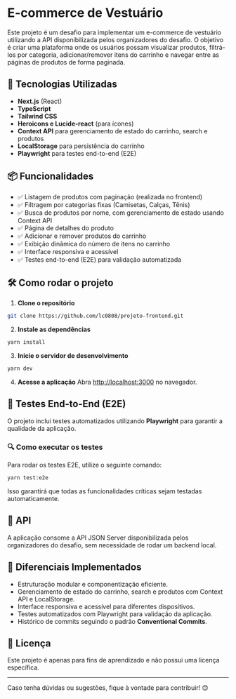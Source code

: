 # E-commerce de Vestuário

Este projeto é um desafio para implementar um e-commerce de vestuário utilizando a API disponibilizada pelos organizadores do desafio. O objetivo é criar uma plataforma onde os usuários possam visualizar produtos, filtrá-los por categoria, adicionar/remover itens do carrinho e navegar entre as páginas de produtos de forma paginada.

## 🚀 Tecnologias Utilizadas

- **Next.js** (React)
- **TypeScript**
- **Tailwind CSS**
- **Heroicons e Lucide-react** (para ícones)
- **Context API** para gerenciamento de estado do carrinho, search e produtos
- **LocalStorage** para persistência do carrinho
- **Playwright** para testes end-to-end (E2E)

## 📦 Funcionalidades

- ✅ Listagem de produtos com paginação (realizada no frontend)
- ✅ Filtragem por categorias fixas (Camisetas, Calças, Tênis)
- ✅ Busca de produtos por nome, com gerenciamento de estado usando Context API
- ✅ Página de detalhes do produto
- ✅ Adicionar e remover produtos do carrinho
- ✅ Exibição dinâmica do número de itens no carrinho
- ✅ Interface responsiva e acessível
- ✅ Testes end-to-end (E2E) para validação automatizada

## 🛠 Como rodar o projeto

1. **Clone o repositório**

```sh
git clone https://github.com/lc0808/projeto-frontend.git
```

2. **Instale as dependências**

```sh
yarn install
```

3. **Inicie o servidor de desenvolvimento**

```sh
yarn dev
```

4. **Acesse a aplicação** Abra [http://localhost:3000](http://localhost:3000) no navegador.

## 🧪 Testes End-to-End (E2E)

O projeto inclui testes automatizados utilizando **Playwright** para garantir a qualidade da aplicação.

### 🔍 Como executar os testes

Para rodar os testes E2E, utilize o seguinte comando:

```sh
yarn test:e2e
```

Isso garantirá que todas as funcionalidades críticas sejam testadas automaticamente.

## 🔗 API

A aplicação consome a API JSON Server disponibilizada pelos organizadores do desafio, sem necessidade de rodar um backend local.

## 📌 Diferenciais Implementados

- Estruturação modular e componentização eficiente.
- Gerenciamento de estado do carrinho, search e produtos com Context API e LocalStorage.
- Interface responsiva e acessível para diferentes dispositivos.
- Testes automatizados com Playwright para validação da aplicação.
- Histórico de commits seguindo o padrão **Conventional Commits**.

## 📝 Licença

Este projeto é apenas para fins de aprendizado e não possui uma licença específica.

---

Caso tenha dúvidas ou sugestões, fique à vontade para contribuir! 😊
